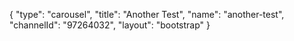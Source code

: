 {
    "type": "carousel",
    "title": "Another Test",
    "name": "another-test",
    "channelId": "97264032",
    "layout": "bootstrap"
}